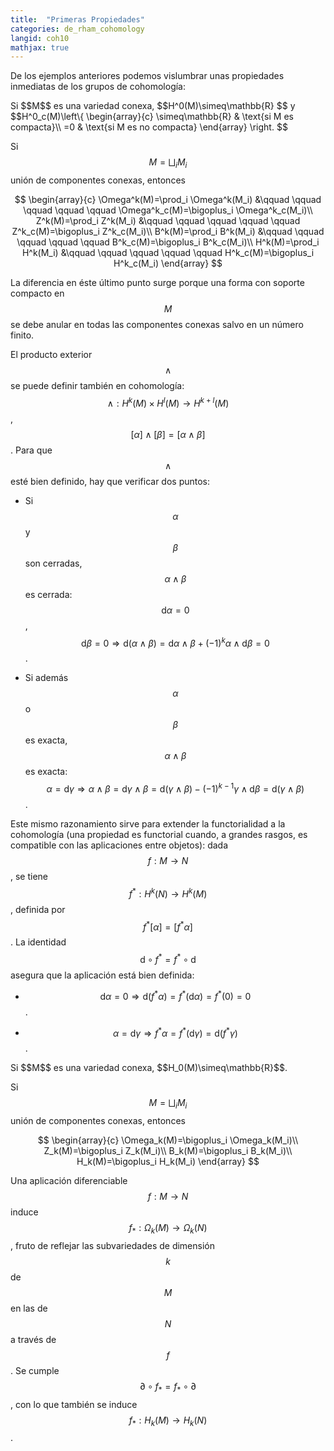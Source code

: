 ```yaml
---
title:  "Primeras Propiedades"
categories: de_rham_cohomology
langid: coh10
mathjax: true
---
```


De los ejemplos anteriores podemos vislumbrar unas propiedades inmediatas de los grupos de cohomología:

<div class="bluebox">
Si $$M$$ es una variedad conexa, $$H^0(M)\simeq\mathbb{R} $$ y $$H^0_c(M)\left\{ 
\begin{array}{c}
\simeq\mathbb{R}  & \text{si M es compacta}\\
=0 & \text{si M es no compacta}
\end{array}
\right.
$$

Si $$ M=\bigsqcup_i M_i$$ unión de componentes conexas, entonces 

$$
\begin{array}{c}
\Omega^k(M)=\prod_i \Omega^k(M_i) &\qquad \qquad \qquad \qquad \qquad  \Omega^k_c(M)=\bigoplus_i \Omega^k_c(M_i)\\
Z^k(M)=\prod_i Z^k(M_i) &\qquad \qquad \qquad \qquad \qquad  Z^k_c(M)=\bigoplus_i Z^k_c(M_i)\\
B^k(M)=\prod_i B^k(M_i) &\qquad \qquad \qquad \qquad \qquad  B^k_c(M)=\bigoplus_i B^k_c(M_i)\\
H^k(M)=\prod_i H^k(M_i) &\qquad \qquad \qquad \qquad \qquad  H^k_c(M)=\bigoplus_i H^k_c(M_i)
\end{array}
$$
</div>

La diferencia en éste último punto surge porque una forma con soporte compacto en $$M$$ se debe anular en todas las componentes conexas salvo en un número finito. 

El producto exterior $$\wedge$$ se puede definir también en cohomología: $$\wedge:H^k(M)\times H^l(M)\longrightarrow H^{k+l}(M)$$, $$[\alpha]\wedge[\beta]=[\alpha\wedge\beta]$$. Para que $$\wedge$$ esté bien definido, hay que verificar dos puntos:

- Si $$\alpha$$ y $$\beta$$ son cerradas, $$\alpha\wedge\beta$$ es cerrada: $$\mathrm{d} \alpha=0$$, $$\mathrm{d} \beta=0\Longrightarrow\mathrm{d}(\alpha\wedge\beta)=\mathrm{d} \alpha\wedge\beta+(-1)^k\alpha\wedge\mathrm{d}\beta=0$$.

- Si además $$\alpha$$ o $$\beta$$ es exacta, $$\alpha\wedge\beta$$ es exacta: $$\alpha=\mathrm{d} \gamma\Longrightarrow\alpha\wedge\beta=\mathrm{d}\gamma\wedge\beta=\mathrm{d}(\gamma\wedge\beta)-(-1)^{k-1} \gamma\wedge\mathrm{d}\beta=\mathrm{d}(\gamma\wedge\beta)$$.


Este mismo razonamiento sirve para extender la functorialidad a la cohomología (una propiedad es functorial cuando, a grandes rasgos, es compatible con las aplicaciones entre objetos): dada $$f:M\longrightarrow N$$, se tiene $$f^*:H^k(N)\longrightarrow H^k(M)$$, definida por $$f^*[\alpha]=[f^*\alpha]$$. La identidad $$\mathrm{d}\circ f^*=f^*\circ\mathrm{d}$$ asegura que la aplicación está bien definida:

- $$\mathrm{d}\alpha=0\Longrightarrow \mathrm{d} (f^*\alpha)=f^*(\mathrm{d} \alpha)=f^*(0)=0$$.

- $$\alpha=\mathrm{d}\gamma\Longrightarrow f^*\alpha=f^*(\mathrm{d}\gamma)=\mathrm{d}(f^*\gamma)$$.

<div class="yellowbox">
Si $$M$$ es una variedad conexa, $$H_0(M)\simeq\mathbb{R}$$.

Si $$ M=\bigsqcup_i M_i$$ unión de componentes conexas, entonces 

$$
\begin{array}{c}
\Omega_k(M)=\bigoplus_i \Omega_k(M_i)\\
Z_k(M)=\bigoplus_i Z_k(M_i)\\
B_k(M)=\bigoplus_i B_k(M_i)\\
H_k(M)=\bigoplus_i H_k(M_i)
\end{array}
$$

Una aplicación diferenciable $$f:M\longrightarrow N$$ induce $$f_*:\Omega_k(M)\longrightarrow \Omega_k(N)$$, fruto de reflejar las subvariedades de dimensión $$k$$ de $$M$$ en las de $$N$$ a través de $$f$$. Se cumple $$\partial\circ f_*=f_* \circ \partial$$, con lo que también se induce $$f_*:H_k(M)\longrightarrow H_k(N)$$.
</div>